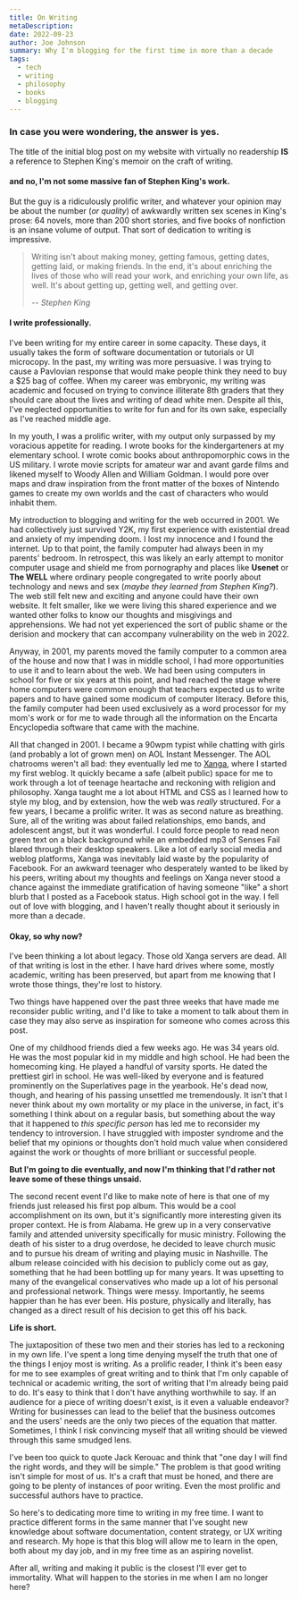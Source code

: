 ```yaml
---
title: On Writing
metaDescription:
date: 2022-09-23
author: Joe Johnson
summary: Why I'm blogging for the first time in more than a decade
tags:
  - tech
  - writing
  - philosophy
  - books
  - blogging
---
```


### In case you were wondering, the answer is yes.

The title of the initial blog post on my website with virtually no readership **IS** a reference to Stephen King's memoir on the craft of writing.

#### and no, I'm not some massive fan of Stephen King's work.

But the guy is a ridiculously prolific writer, and whatever your opinion may be about the number (_or quality_) of awkwardly written sex scenes in King's prose: 64 novels, more than 200 short stories, and five books of nonfiction is an insane volume of output. That sort of dedication to writing is impressive.

> Writing isn't about making money, getting famous, getting dates, getting laid, or making friends. In the end, it's about enriching the lives of those who will read your work, and enriching your own life, as well. It's about getting up, getting well, and getting over.
>
> -- <cite>Stephen King</cite>

#### I write professionally.

I've been writing for my entire career in some capacity. These days, it usually takes the form of software documentation or tutorials or UI microcopy. In the past, my writing was more persuasive. I was trying to cause a Pavlovian response that would make people think they need to buy a $25 bag of coffee. When my career was embryonic, my writing was academic and focused on trying to convince illiterate 8th graders that they should care about the lives and writing of dead white men. Despite all this, I've neglected opportunities to write for fun and for its own sake, especially as I've reached middle age.

In my youth, I was a prolific writer, with my output only surpassed by my voracious appetite for reading. I wrote books for the kindergarteners at my elementary school. I wrote comic books about anthropomorphic cows in the US military. I wrote movie scripts for amateur war and avant garde films and likened myself to Woody Allen and William Goldman. I would pore over maps and draw inspiration from the front matter of the boxes of Nintendo games to create my own worlds and the cast of characters who would inhabit them.

My introduction to blogging and writing for the web occurred in 2001. We had collectively just survived Y2K, my first experience with existential dread and anxiety of my impending doom. I lost my innocence and I found the internet. Up to that point, the family computer had always been in my parents' bedroom. In retrospect, this was likely an early attempt to monitor computer usage and shield me from pornography and places like **Usenet** or **The WELL** where ordinary people congregated to write poorly about technology and news and sex (_maybe they learned from Stephen King?_). The web still felt new and exciting and anyone could have their own website. It felt smaller, like we were living this shared experience and we wanted other folks to know our thoughts and misgivings and apprehensions. We had not yet experienced the sort of public shame or the derision and mockery that can accompany vulnerability on the web in 2022.

Anyway, in 2001, my parents moved the family computer to a common area of the house and now that I was in middle school, I had more opportunities to use it and to learn about the web. We had been using computers in school for five or six years at this point, and had reached the stage where home computers were common enough that teachers expected us to write papers and to have gained some modicum of computer literacy. Before this, the family computer had been used exclusively as a word processor for my mom's work or for me to wade through all the information on the Encarta Encyclopedia software that came with the machine.

All that changed in 2001. I became a 90wpm typist while chatting with girls (and probably a lot of grown men) on AOL Instant Messenger. The AOL chatrooms weren't all bad: they eventually led me to [Xanga](https://en.wikipedia.org/wiki/Xanga), where I started my first weblog. It quickly became a safe (albeit public) space for me to work through a lot of teenage heartache and reckoning with religion and philosophy. Xanga taught me a lot about HTML and CSS as I learned how to style my blog, and by extension, how the web was _really_ structured. For a few years, I became a prolific writer. It was as second nature as breathing. Sure, all of the writing was about failed relationships, emo bands, and adolescent angst, but it was wonderful. I could force people to read neon green text on a black background while an embedded mp3 of Senses Fail blared through their desktop speakers. Like a lot of early social media and weblog platforms, Xanga was inevitably laid waste by the popularity of Facebook. For an awkward teenager who desperately wanted to be liked by his peers, writing about my thoughts and feelings on Xanga never stood a chance against the immediate gratification of having someone "like" a short blurb that I posted as a Facebook status. High school got in the way. I fell out of love with blogging, and I haven't really thought about it seriously in more than a decade.

#### Okay, so why now?

I've been thinking a lot about legacy. Those old Xanga servers are dead. All of that writing is lost in the ether. I have hard drives where some, mostly academic, writing has been preserved, but apart from me knowing that I wrote those things, they're lost to history.

Two things have happened over the past three weeks that have made me reconsider public writing, and I'd like to take a moment to talk about them in case they may also serve as inspiration for someone who comes across this post.

One of my childhood friends died a few weeks ago. He was 34 years old. He was the most popular kid in my middle and high school. He had been the homecoming king. He played a handful of varsity sports. He dated the prettiest girl in school. He was well-liked by everyone and is featured prominently on the Superlatives page in the yearbook. He's dead now, though, and hearing of his passing unsettled me tremendously. It isn't that I never think about my own mortality or my place in the universe, in fact, it's something I think about on a regular basis, but something about the way that it happened to _this specific person_ has led me to reconsider my tendency to introversion. I have struggled with imposter syndrome and the belief that my opinions or thoughts don't hold much value when considered against the work or thoughts of more brilliant or successful people.

**But I'm going to die eventually, and now I'm thinking that I'd rather not leave some of these things unsaid.**

The second recent event I'd like to make note of here is that one of my friends just released his first pop album. This would be a cool accomplishment on its own, but it's significantly more interesting given its proper context. He is from Alabama. He grew up in a very conservative family and attended university specifically for music ministry. Following the death of his sister to a drug overdose, he decided to leave church music and to pursue his dream of writing and playing music in Nashville. The album release coincided with his decision to publicly come out as gay, something that he had been bottling up for many years. It was upsetting to many of the evangelical conservatives who made up a lot of his personal and professional network. Things were messy. Importantly, he seems happier than he has ever been. His posture, physically and literally, has changed as a direct result of his decision to get this off his back.

**Life is short.**

The juxtaposition of these two men and their stories has led to a reckoning in my own life. I've spent a long time denying myself the truth that one of the things I enjoy most is writing. As a prolific reader, I think it's been easy for me to see examples of great writing and to think that I'm only capable of technical or academic writing, the sort of writing that I'm already being paid to do. It's easy to think that I don't have anything worthwhile to say. If an audience for a piece of writing doesn't exist, is it even a valuable endeavor? Writing for businesses can lead to the belief that the business outcomes and the users' needs are the only two pieces of the equation that matter. Sometimes, I think I risk convincing myself that all writing should be viewed through this same smudged lens.

I've been too quick to quote Jack Kerouac and think that "one day I will find the right words, and they will be simple." The problem is that good writing isn't simple for most of us. It's a craft that must be honed, and there are going to be plenty of instances of poor writing. Even the most prolific and successful authors have to practice.

So here's to dedicating more time to writing in my free time. I want to practice different forms in the same manner that I've sought new knowledge about software documentation, content strategy, or UX writing and research. My hope is that this blog will allow me to learn in the open, both about my day job, and in my free time as an aspiring novelist.

After all, writing and making it public is the closest I'll ever get to immortality. What will happen to the stories in me when I am no longer here?
